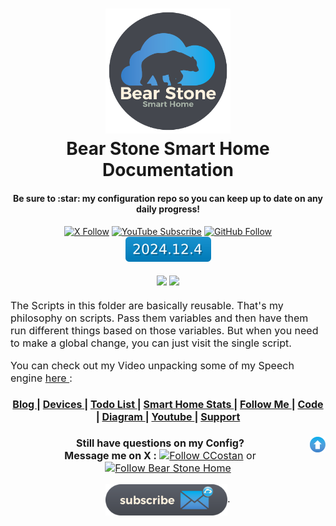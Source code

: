 <h1 align="center">
  <a name="logo" href="https://www.vCloudInfo.com/tag/iot"><img src="https://raw.githubusercontent.com/CCOSTAN/Home-AssistantConfig/master/x_profile.png" alt="Bear Stone Smart Home" width="200"></a>
  <br>
  Bear Stone Smart Home Documentation
</h1>
<h4 align="center">Be sure to :star: my configuration repo so you can keep up to date on any daily progress!</h4>
<div align="center">

[![X Follow](https://img.shields.io/twitter/follow/ccostan?color=blue&amp;label=talk&amp;logo=twitter&amp;style=for-the-badge)](https://x.com/ccostan)
[![YouTube Subscribe](https://img.shields.io/youtube/channel/subscribers/UC301G8JJFzY0BZ_0lshpKpQ?label=VIEW&logo=Youtube&logoColor=%23DF5D44&style=for-the-badge)](https://www.youtube.com/vCloudInfo?sub_confirmation=1)
[![GitHub Follow](https://img.shields.io/github/stars/CCOSTAN/Home-AssistantConfig?label=sTARS&amp;logo=Github&amp;style=for-the-badge)](https://github.com/CCOSTAN) <br>
[![HA Version Badge](https://raw.githubusercontent.com/ccostan/home-assistantconfig/master/ha-version-badge.svg)](https://github.com/CCOSTAN/Home-AssistantConfig/blob/master/config/.HA_VERSION)

<h4>  
    <a href="https://github.com/CCOSTAN/Home-AssistantConfig/stargazers"><img src="https://img.shields.io/github/stars/CCOSTAN/Home-AssistantConfig.svg?style=plasticr"/></a>
    <a href="https://github.com/CCOSTAN/Home-AssistantConfig/commits/master"><img src="https://img.shields.io/github/last-commit/CCOSTAN/Home-AssistantConfig.svg?style=plasticr"/></a>
  </h4>
</div>
<p><font size="3">
The Scripts in this folder are basically reusable.  That's my philosophy on scripts.  Pass them variables and then have them run different things based on those variables.  But when you need to make a global change, you can just visit the single script. </p>

You can check out my Video unpacking some of my Speech engine <a href="https://www.vcloudinfo.com/2018/12/breaking-down-my-home-assistant-volume.html"> here </a>:

<div align="center"><a name="menu"></a>
<h4>
  <a href="https://www.vCloudInfo.com/tag/iot">
    Blog
  </a>
  <span> | </span>
  <a href="https://github.com/CCOSTAN/Home-AssistantConfig#devices">
    Devices
  </a>
  <span> | </span>
  <a href="https://github.com/CCOSTAN/Home-AssistantConfig/issues?q=is%3Aissue+is%3Aopen+sort%3Aupdated-desc">
    Todo List
  </a>
  <span> | </span>
  <a href="https://x.com/BearStoneHA">
    Smart Home Stats
  </a>
  <span> | </span>
  <a href="https://www.vcloudinfo.com/click-here">
    Follow Me
  </a>
  <span> | </span>
  <a href="https://github.com/CCOSTAN/Home-AssistantConfig/tree/master/config">
    Code
  </a>
  <span> | </span>
  <a href="https://github.com/CCOSTAN/Home-AssistantConfig#diagram">
    Diagram
  </a>    
  <span> | </span>
  <a href="https://youtube.com/vCloudInfo">
    Youtube
  </a>
  <span> | </span>
  <a href="https://amzn.to/2HXSx2M">
    Support
  </a>
</h4>
<a name="bottom" href="https://github.com/CCOSTAN/Home-AssistantConfig#logo"><img align="right" border="0" src="https://raw.githubusercontent.com/CCOSTAN/Home-AssistantConfig/master/config/www/custom_ui/floorplan/images/branding/up_arrow.png" width="25" ></a>

**Still have questions on my Config?** <br>
**Message me on X :** [![Follow CCostan](https://img.shields.io/twitter/follow/CCostan)](https://www.x.com/ccostan) or [![Follow Bear Stone Home](https://img.shields.io/twitter/follow/BearStoneHA)](https://www.x.com/BearStoneHA)
<!-- Subscribe Section -->
<a href="https://eepurl.com/dmXFYz"><img align="center" border="0" src="https://raw.githubusercontent.com/CCOSTAN/Home-AssistantConfig/master/config/www/custom_ui/floorplan/images/branding/email_link.png" height="50" ></a>.
<!-- Subscribe Section END-->
